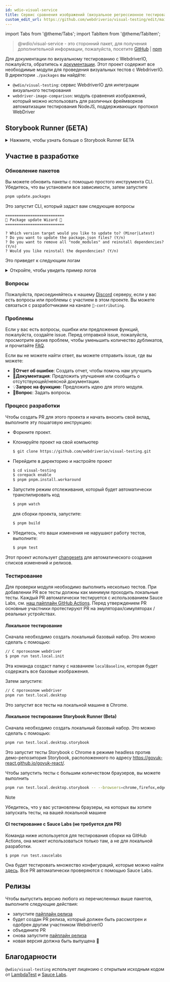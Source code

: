 ```yaml
---
id: wdio-visual-service
title: Сервис сравнения изображений (визуальное регрессионное тестирование)
custom_edit_url: https://github.com/webdriverio/visual-testing/edit/main/README.md
---
```


import Tabs from '@theme/Tabs';
import TabItem from '@theme/TabItem';

> @wdio/visual-service - это сторонний пакет, для получения дополнительной информации, пожалуйста, посетите [GitHub](https://github.com/webdriverio/visual-testing) | [npm](https://www.npmjs.com/package/@wdio/visual-service)

Для документации по визуальному тестированию с WebdriverIO, пожалуйста, обратитесь к [документации](https://webdriver.io/docs/visual-testing). Этот проект содержит все необходимые модули для проведения визуальных тестов с WebdriverIO. В директории `./packages` вы найдёте:

-   `@wdio/visual-testing`: сервис WebdriverIO для интеграции визуального тестирования
-   `webdriver-image-comparison`: модуль сравнения изображений, который можно использовать для различных фреймворков автоматизации тестирования NodeJS, поддерживающих протокол WebDriver

## Storybook Runner (БЕТА)

<details>
  <summary>Нажмите, чтобы узнать больше о Storybook Runner БЕТА</summary>

> Storybook Runner всё ещё находится в стадии БЕТА, документация позже будет перемещена на страницы документации [WebdriverIO](https://webdriver.io/docs/visual-testing).

Этот модуль теперь поддерживает Storybook с новым визуальным раннером. Этот раннер автоматически сканирует локальный/удалённый экземпляр Storybook и создаёт снимки элементов каждого компонента. Это можно сделать, добавив

```ts
export const config: WebdriverIO.Config = {
    // ...
    services: ["visual"],
    // ....
};
```

в ваши `services` и запустив `npx wdio tests/configs/wdio.local.desktop.storybook.conf.ts --storybook` через командную строку.
По умолчанию будет использоваться Chrome в режиме headless.

> [!NOTE]
>
> -   Большинство опций визуального тестирования также будут работать для Storybook Runner, см. документацию [WebdriverIO](https://webdriver.io/docs/visual-testing).
> -   Storybook Runner перезапишет все ваши возможности и может запускаться только на поддерживаемых браузерах, см. [`--browsers`](#browsers).
> -   Storybook Runner не поддерживает существующую конфигурацию, использующую возможности Multiremote, и выдаст ошибку.
> -   Storybook Runner поддерживает только веб-интерфейс для десктопа, а не для мобильных устройств.

### Опции сервиса Storybook Runner

Опции сервиса можно предоставить следующим образом

```ts
export const config: WebdriverIO.Config  = {
    // ...
    services: [
      [
        'visual',
        {
            // Некоторые опции по умолчанию
            baselineFolder: join(process.cwd(), './__snapshots__/'),
            debug: true,
            // Опции storybook, см. описание опций CLI
            storybook: {
                additionalSearchParams: new URLSearchParams({foo: 'bar', abc: 'def'}),
                clip: false,
                clipSelector: ''#some-id,
                numShards: 4,
                // `skipStories` может быть строкой ('example-button--secondary'),
                // массивом (['example-button--secondary', 'example-button--small'])
                // или регулярным выражением, которое нужно предоставить в виде строки ("/.*button.*/gm")
                skipStories: ['example-button--secondary', 'example-button--small'],
                url: 'https://www.bbc.co.uk/iplayer/storybook/',
                version: 6,
                // Опционально - Позволяет переопределять путь к базовым изображениям. По умолчанию они группируются по категории и компоненту (например, forms/input/baseline.png)
                getStoriesBaselinePath: (category, component) => `path__${category}__${component}`,
            },
        },
      ],
    ],
    // ....
}
```

### Опции CLI Storybook Runner

#### `--additionalSearchParams`

-   **Тип:** `string`
-   **Обязательно:** Нет
-   **По умолчанию:** ''
-   **Пример:** `npx wdio tests/configs/wdio.local.desktop.storybook.conf.ts --storybook --additionalSearchParams="foo=bar&abc=def"`

Добавляет дополнительные параметры поиска к URL Storybook.
См. документацию [URLSearchParams](https://developer.mozilla.org/en-US/docs/Web/API/URLSearchParams) для получения дополнительной информации. Строка должна быть действительной строкой URLSearchParams.

> [!NOTE]
> Двойные кавычки необходимы, чтобы предотвратить интерпретацию `&` как разделителя команд.
> Например, с `--additionalSearchParams="foo=bar&abc=def"` будет сгенерирован следующий URL Storybook для тестов историй: `http://storybook.url/iframe.html?id=story-id&foo=bar&abc=def`.

#### `--browsers`

-   **Тип:** `string`
-   **Обязательно:** Нет
-   **По умолчанию:** `chrome`, вы можете выбрать из `chrome|firefox|edge|safari`
-   **Пример:** `npx wdio tests/configs/wdio.local.desktop.storybook.conf.ts --storybook --browsers=chrome,firefox,edge,safari`
-   **ПРИМЕЧАНИЕ:** Доступно только через CLI

Использует указанные браузеры для создания снимков компонентов

> [!NOTE]
> Убедитесь, что у вас установлены браузеры, на которых вы хотите запускать тесты, на вашей локальной машине

#### `--clip`

-   **Тип:** `boolean`
-   **Обязательно:** Нет
-   **По умолчанию:** `true`
-   **Пример:** `npx wdio tests/configs/wdio.local.desktop.storybook.conf.ts --storybook --clip=false`

При отключении создаст снимок области просмотра. При включении создаст снимки элементов на основе [`--clipSelector`](#clipselector), что уменьшит количество пустого пространства вокруг снимка компонента и размер снимка.

#### `--clipSelector`

-   **Тип:** `string`
-   **Обязательно:** Нет
-   **По умолчанию:** `#storybook-root > :first-child` для Storybook V7 и `#root > :first-child:not(script):not(style)` для Storybook V6, см. также [`--version`](#version)
-   **Пример:** `npx wdio tests/configs/wdio.local.desktop.storybook.conf.ts --storybook --clipSelector="#some-id"`

Это селектор, который будет использоваться:

-   для выбора элемента, снимок которого нужно сделать
-   для элемента, который должен быть видимым перед созданием снимка экрана

#### `--devices`

-   **Тип:** `string`
-   **Обязательно:** Нет
-   **По умолчанию:** Вы можете выбрать из [`deviceDescriptors.ts`](https://github.com/webdriverio/visual-testing/blob/main/./packages/service/src/storybook/deviceDescriptors.ts)
-   **Пример:** `npx wdio tests/configs/wdio.local.desktop.storybook.conf.ts --storybook --devices="iPhone 14 Pro Max","Pixel 3 XL"`
-   **ПРИМЕЧАНИЕ:** Доступно только через CLI

Использует предоставленные устройства, соответствующие [`deviceDescriptors.ts`](https://github.com/webdriverio/visual-testing/blob/main/./packages/service/src/storybook/deviceDescriptors.ts), для создания снимков компонентов

> [!NOTE]
>
> -   Если вам не хватает конфигурации устройства, не стесняйтесь отправить [запрос на функцию](https://github.com/webdriverio/visual-testing/issues/new?assignees=&labels=&projects=&template=--feature-request.md)
> -   Это будет работать только с Chrome:
>     -   если вы предоставите `--devices`, то все экземпляры Chrome будут работать в режиме **мобильной эмуляции**
>     -   если вы также предоставите другие браузеры, кроме Chrome, например, `--devices --browsers=firefox,safari,edge`, то автоматически добавится Chrome в режиме мобильной эмуляции
> -   Storybook Runner по умолчанию создаст снимки элементов, если вы хотите увидеть полный эмулированный мобильный снимок экрана, то укажите `--clip=false` через командную строку
> -   Имя файла, например, будет выглядеть так: `__snapshots__/example/button/desktop_chrome/example-button--large-local-chrome-iPhone-14-Pro-Max-430x932-dpr-3.png`
> -   **[SRC:](https://chromedriver.chromium.org/mobile-emulation#h.p_ID_167)** Тестирование мобильного сайта на десктопе с использованием мобильной эмуляции может быть полезным, но тестировщики должны знать, что существует много тонких различий, таких как:
>     -   совершенно другой GPU, что может привести к большим изменениям производительности;
>     -   мобильный UI не эмулируется (в частности, скрывающаяся URL-панель влияет на высоту страницы);
>     -   всплывающее окно разъяснения (где вы выбираете один из нескольких сенсорных целей) не поддерживается;
>     -   многие аппаратные API (например, событие orientationchange) недоступны.

#### `--headless`

-   **Тип:** `boolean`
-   **Обязательно:** Нет
-   **По умолчанию:** `true`
-   **Пример:** `npx wdio tests/configs/wdio.local.desktop.storybook.conf.ts --storybook --headless=false`
-   **ПРИМЕЧАНИЕ:** Доступно только через CLI

По умолчанию запускает тесты в режиме headless (когда браузер поддерживает его) или может быть отключено

#### `--numShards`

-   **Тип:** `number`
-   **Обязательно:** Нет
-   **По умолчанию:** `true`
-   **Пример:** `npx wdio tests/configs/wdio.local.desktop.storybook.conf.ts --storybook --numShards=10`

Количество параллельных экземпляров, которые будут использоваться для запуска историй. Это будет ограничено параметром `maxInstances` в вашем файле `wdio.conf`.

> [!IMPORTANT]
> При запуске в режиме `headless` не увеличивайте число больше 20, чтобы предотвратить нестабильность из-за ограничений ресурсов

#### `--skipStories`

-   **Тип:** `string|regex`
-   **Обязательно:** Нет
-   **По умолчанию:** null
-   **Пример:** `npx wdio tests/configs/wdio.local.desktop.storybook.conf.ts --storybook --skipStories="/.*button.*/gm"`

Это может быть:

-   строка (`example-button--secondary,example-button--small`)
-   или регулярное выражение (`"/.*button.*/gm"`)

для пропуска определенных историй. Используйте `id` истории, который можно найти в URL истории. Например, `id` в этом URL `http://localhost:6006/?path=/story/example-page--logged-out` - это `example-page--logged-out`

#### `--url`

-   **Тип:** `string`
-   **Обязательно:** Нет
-   **По умолчанию:** `http://127.0.0.1:6006`
-   **Пример:** `npx wdio tests/configs/wdio.local.desktop.storybook.conf.ts --storybook --url="https://example.com"`

URL, где размещен ваш экземпляр Storybook.

#### `--version`

-   **Тип:** `number`
-   **Обязательно:** Нет
-   **По умолчанию:** 7
-   **Пример:** `npx wdio tests/configs/wdio.local.desktop.storybook.conf.ts --storybook --version=6`

Это версия Storybook, по умолчанию `7`. Это необходимо для определения, нужно ли использовать [`clipSelector`](#clipselector) версии V6.

### Интерактивное тестирование Storybook

Интерактивное тестирование Storybook позволяет взаимодействовать с вашим компонентом, создавая пользовательские скрипты с командами WDIO для приведения компонента в определенное состояние. Например, см. фрагмент кода ниже:

```ts
import { browser, expect } from "@wdio/globals";

describe("Storybook Interaction", () => {
    it("should create screenshots for the logged in state when it logs out", async () => {
        const componentId = "example-page--logged-in";
        await browser.waitForStorybookComponentToBeLoaded({ id: componentId });

        await expect($("header")).toMatchElementSnapshot(
            `${componentId}-logged-in-state`
        );
        await $("button=Log out").click();
        await expect($("header")).toMatchElementSnapshot(
            `${componentId}-logged-out-state`
        );
    });

    it("should create screenshots for the logged out state when it logs in", async () => {
        const componentId = "example-page--logged-out";
        await browser.waitForStorybookComponentToBeLoaded({ id: componentId });

        await expect($("header")).toMatchElementSnapshot(
            `${componentId}-logged-out-state`
        );
        await $("button=Log in").click();
        await expect($("header")).toMatchElementSnapshot(
            `${componentId}-logged-in-state`
        );
    });
});
```

Выполняются два теста на двух разных компонентах. Каждый тест сначала устанавливает состояние, а затем делает снимок экрана. Вы также заметите, что была введена новая пользовательская команда, которую можно найти [здесь](#new-custom-command).

Указанный выше spec-файл можно сохранить в папке и добавить в командную строку следующей командой:

```sh
pnpm run test.local.desktop.storybook.localhost -- --spec='tests/specs/storybook-interaction/*.ts'
```

Storybook runner сначала автоматически просканирует ваш экземпляр Storybook, а затем добавит ваши тесты к историям, которые нужно сравнить. Если вы не хотите, чтобы компоненты, которые вы используете для интерактивного тестирования, сравнивались дважды, вы можете добавить фильтр для удаления "стандартных" историй из сканирования, предоставив фильтр [`--skipStories`](#--skipstories). Это будет выглядеть так:

```sh
pnpm run test.local.desktop.storybook.localhost -- --skipStories="/example-page.*/gm" --spec='tests/specs/storybook-interaction/*.ts'
```

### Новая пользовательская команда

К объекту `browser/driver` будет добавлена новая пользовательская команда `browser.waitForStorybookComponentToBeLoaded({ id: 'componentId' })`, которая автоматически загрузит компонент и дождется его загрузки, поэтому вам не нужно использовать метод `browser.url('url.com')`. Она может использоваться следующим образом:

```ts
import { browser, expect } from "@wdio/globals";

describe("Storybook Interaction", () => {
    it("should create screenshots for the logged in state when it logs out", async () => {
        const componentId = "example-page--logged-in";
        await browser.waitForStorybookComponentToBeLoaded({ id: componentId });

        await expect($("header")).toMatchElementSnapshot(
            `${componentId}-logged-in-state`
        );
        await $("button=Log out").click();
        await expect($("header")).toMatchElementSnapshot(
            `${componentId}-logged-out-state`
        );
    });

    it("should create screenshots for the logged out state when it logs in", async () => {
        const componentId = "example-page--logged-out";
        await browser.waitForStorybookComponentToBeLoaded({ id: componentId });

        await expect($("header")).toMatchElementSnapshot(
            `${componentId}-logged-out-state`
        );
        await $("button=Log in").click();
        await expect($("header")).toMatchElementSnapshot(
            `${componentId}-logged-in-state`
        );
    });
});
```

Опции:

#### `additionalSearchParams`

-   **Тип:** [`URLSearchParams`](https://developer.mozilla.org/en-US/docs/Web/API/URLSearchParams)
-   **Обязательно:** Нет
-   **По умолчанию:** `new URLSearchParams()`
-   **Пример:**

```ts
await browser.waitForStorybookComponentToBeLoaded({
    additionalSearchParams: new URLSearchParams({ foo: "bar", abc: "def" }),
    id: "componentId",
});
```

Добавляет дополнительные параметры поиска к URL Storybook, в примере выше URL будет `http://storybook.url/iframe.html?id=story-id&foo=bar&abc=def`.
См. документацию [URLSearchParams](https://developer.mozilla.org/en-US/docs/Web/API/URLSearchParams) для получения дополнительной информации.

#### `clipSelector`

-   **Тип:** `string`
-   **Обязательно:** Нет
-   **По умолчанию:** `#storybook-root > :first-child` для Storybook V7 и `#root > :first-child:not(script):not(style)` для Storybook V6
-   **Пример:**

```ts
await browser.waitForStorybookComponentToBeLoaded({
    clipSelector: "#your-selector",
    id: "componentId",
});
```

Это селектор, который будет использоваться:

-   для выбора элемента, снимок которого нужно сделать
-   для элемента, который должен быть видимым перед созданием снимка экрана

#### `id`

-   **Тип:** `string`
-   **Обязательно:** да
-   **Пример:**

```ts
await browser.waitForStorybookComponentToBeLoaded({ '#your-selector', id: 'componentId' })
```

Используйте `id` истории, который можно найти в URL истории. Например, `id` в этом URL `http://localhost:6006/?path=/story/example-page--logged-out` - это `example-page--logged-out`

#### `timeout`

-   **Тип:** `number`
-   **Обязательно:** Нет
-   **По умолчанию:** 1100 миллисекунд
-   **Пример:**

```ts
await browser.waitForStorybookComponentToBeLoaded({
    id: "componentId",
    timeout: 20000,
});
```

Максимальное время ожидания видимости компонента после загрузки на странице

#### `url`

-   **Тип:** `string`
-   **Обязательно:** Нет
-   **По умолчанию:** `http://127.0.0.1:6006`
-   **Пример:**

```ts
await browser.waitForStorybookComponentToBeLoaded({
    id: "componentId",
    url: "https://your.url",
});
```

URL, где размещен ваш экземпляр Storybook.

</details>

## Участие в разработке

### Обновление пакетов

Вы можете обновить пакеты с помощью простого инструмента CLI. Убедитесь, что вы установили все зависимости, затем запустите

```sh
pnpm update.packages
```

Это запустит CLI, который задаст вам следующие вопросы

```logs
==========================
🤖 Package update Wizard 🧙
==========================

? Which version target would you like to update to? (Minor|Latest)
? Do you want to update the package.json files? (Y/n)
? Do you want to remove all "node_modules" and reinstall dependencies? (Y/n)
? Would you like reinstall the dependencies? (Y/n)
```

Это приведет к следующим логам

<details>
    <summary>Откройте, чтобы увидеть пример логов</summary>
    
```logs
==========================
🤖 Package update Wizard 🧙
==========================

? Which version target would you like to update to? Minor
? Do you want to update the package.json files? yes
Updating root 'package.json' for minor updates...
Updating packages for minor updates in /Users/wswebcreation/Git/wdio/visual-testing...
Using pnpm
Upgrading /Users/wswebcreation/Git/wdio/visual-testing/package.json
[====================] 38/38 100%

@typescript-eslint/eslint-plugin ^8.7.0 → ^8.8.0
@typescript-eslint/parser ^8.7.0 → ^8.8.0
@typescript-eslint/utils ^8.7.0 → ^8.8.0
@vitest/coverage-v8 ^2.1.1 → ^2.1.2
vitest ^2.1.1 → ^2.1.2

Run pnpm install to install new versions.
Updating packages for minor updates in /Users/wswebcreation/Git/wdio/visual-testing/packages/ocr-service...
Using pnpm
Upgrading /Users/wswebcreation/Git/wdio/visual-testing/packages/ocr-service/package.json
[====================] 11/11 100%

All dependencies match the minor package versions :)
Updating packages for minor updates in /Users/wswebcreation/Git/wdio/visual-testing/packages/visual-reporter...
Using pnpm
Upgrading /Users/wswebcreation/Git/wdio/visual-testing/packages/visual-reporter/package.json
[====================] 11/11 100%

eslint-config-next 14.2.13 → 14.2.14
next 14.2.13 → 14.2.14

Run pnpm install to install new versions.
Updating packages for minor updates in /Users/wswebcreation/Git/wdio/visual-testing/packages/visual-service...
Using pnpm
Upgrading /Users/wswebcreation/Git/wdio/visual-testing/packages/visual-service/package.json
[====================] 5/5 100%

All dependencies match the minor package versions :)
Updating packages for minor updates in /Users/wswebcreation/Git/wdio/visual-testing/packages/webdriver-image-comparison...
Using pnpm
Upgrading /Users/wswebcreation/Git/wdio/visual-testing/packages/webdriver-image-comparison/package.json
[====================] 8/8 100%

All dependencies match the minor package versions :)
? Do you want to remove all "node_modules" and reinstall dependencies? yes
Removing root dependencies in /Users/wswebcreation/Git/wdio/visual-testing...
Removing dependencies in ocr-service...
Removing dependencies in visual-reporter...
Removing dependencies in visual-service...
Removing dependencies in webdriver-image-comparison...
? Would you like reinstall the dependencies? yes
Installing dependencies in /Users/wswebcreation/Git/wdio/visual-testing...

> @wdio/visual-testing-monorepo@ pnpm.install.workaround /Users/wswebcreation/Git/wdio/visual-testing
> pnpm install --shamefully-hoist

Scope: all 5 workspace projects
Lockfile is up to date, resolution step is skipped
Packages: +1274
++++++++++++++++++++++++++++++++++++++++++++++++++++++++++++++++++++++++++++++++++++++++++++++++++++++++++++++++++
Progress: resolved 1274, reused 1265, downloaded 0, added 1274, done

dependencies:

-   @wdio/ocr-service 2.0.0 <- packages/ocr-service
-   @wdio/visual-service 6.0.0 <- packages/visual-service

devDependencies:

-   @changesets/cli 2.27.8
-   @inquirer/prompts 5.5.0
-   @tsconfig/node20 20.1.4
-   @types/eslint 9.6.1
-   @types/jsdom 21.1.7
-   @types/node 20.16.4
-   @types/react 18.3.5
-   @types/react-dom 18.3.0
-   @types/xml2js 0.4.14
-   @typescript-eslint/eslint-plugin 8.8.0
-   @typescript-eslint/parser 8.8.0
-   @typescript-eslint/utils 8.8.0
-   @vitest/coverage-v8 2.1.2
-   @wdio/appium-service 9.1.2
-   @wdio/cli 9.1.2
-   @wdio/globals 9.1.2
-   @wdio/local-runner 9.1.2
-   @wdio/mocha-framework 9.1.2
-   @wdio/sauce-service 9.1.2
-   @wdio/shared-store-service 9.1.2
-   @wdio/spec-reporter 9.1.2
-   @wdio/types 9.1.2
-   eslint 9.11.1
-   eslint-plugin-import 2.30.0
-   eslint-plugin-unicorn 55.0.0
-   eslint-plugin-wdio 9.0.8
-   husky 9.1.6
-   jsdom 25.0.1
-   pnpm-run-all2 6.2.3
-   release-it 17.6.0
-   rimraf 6.0.1
-   saucelabs 8.0.0
-   ts-node 10.9.2
-   typescript 5.6.2
-   vitest 2.1.2
-   webdriverio 9.1.2

. prepare$ husky
└─ Done in 204ms
Done in 9.5s
All packages updated!

````

</details>

### Вопросы

Пожалуйста, присоединяйтесь к нашему [Discord](https://discord.webdriver.io) серверу, если у вас есть вопросы или проблемы с участием в этом проекте. Вы можете связаться с разработчиками на канале `🙏-contributing`.

### Проблемы

Если у вас есть вопросы, ошибки или предложения функций, пожалуйста, создайте issue. Перед отправкой issue, пожалуйста, просмотрите архив проблем, чтобы уменьшить количество дубликатов, и прочитайте [FAQ](https://webdriver.io/docs/visual-testing/faq/).

Если вы не можете найти ответ, вы можете отправить issue, где вы можете:

-   🐛**Отчет об ошибке**: Создать отчет, чтобы помочь нам улучшить
-   📖**Документация**: Предложить улучшения или сообщить о отсутствующей/неясной документации.
-   💡**Запрос на функцию**: Предложить идею для этого модуля.
-   💬**Вопрос**: Задать вопросы.

### Процесс разработки

Чтобы создать PR для этого проекта и начать вносить свой вклад, выполните эту пошаговую инструкцию:

-   Форкните проект.
-   Клонируйте проект на свой компьютер

    ```sh
    $ git clone https://github.com/webdriverio/visual-testing.git
    ```

-   Перейдите в директорию и настройте проект

    ```sh
    $ cd visual-testing
    $ corepack enable
    $ pnpm pnpm.install.workaround
    ```

-   Запустите режим отслеживания, который будет автоматически транспилировать код

    ```sh
    $ pnpm watch
    ```

    для сборки проекта, запустите:

    ```sh
    $ pnpm build
    ```

-   Убедитесь, что ваши изменения не нарушают работу тестов, выполните:

    ```sh
    $ pnpm test
    ```

Этот проект использует [changesets](https://github.com/changesets/changesets) для автоматического создания списков изменений и релизов.

### Тестирование

Для проверки модуля необходимо выполнить несколько тестов. При добавлении PR все тесты должны как минимум проходить локальные тесты. Каждый PR автоматически тестируется с использованием Sauce Labs, см. [наш пайплайн GitHub Actions](https://github.com/webdriverio/visual-testing/actions/workflows/tests.yml). Перед утверждением PR основные участники протестируют PR на эмуляторах/симуляторах / реальных устройствах.

#### Локальное тестирование

Сначала необходимо создать локальный базовый набор. Это можно сделать с помощью:

```sh
// С протоколом webdriver
$ pnpm run test.local.init
```

Эта команда создаст папку с названием `localBaseline`, которая будет содержать все базовые изображения.

Затем запустите:

```sh
// С протоколом webdriver
pnpm run test.local.desktop
```

Это запустит все тесты на локальной машине в Chrome.

#### Локальное тестирование Storybook Runner (Beta)

Сначала необходимо создать локальный базовый набор. Это можно сделать с помощью:

```sh
pnpm run test.local.desktop.storybook
```

Это запустит тесты Storybook с Chrome в режиме headless против демо-репозитория Storybook, расположенного по адресу https://govuk-react.github.io/govuk-react/.

Чтобы запустить тесты с большим количеством браузеров, вы можете выполнить

```sh
pnpm run test.local.desktop.storybook -- --browsers=chrome,firefox,edge,safari
```

> [!NOTE]
> Убедитесь, что у вас установлены браузеры, на которых вы хотите запускать тесты, на вашей локальной машине

#### CI тестирование с Sauce Labs (не требуется для PR)

Команда ниже используется для тестирования сборки на GitHub Actions, она может использоваться только там, а не для локальной разработки.

```
$ pnpm run test.saucelabs
```

Она будет тестировать множество конфигураций, которые можно найти [здесь](https://github.com/webdriverio/visual-testing/blob/main/./tests/configs/wdio.saucelabs.web.conf.ts).
Все PR автоматически проверяются с помощью Sauce Labs.

## Релизы

Чтобы выпустить версию любого из перечисленных выше пакетов, выполните следующие действия:

-   запустите [пайплайн релиза](https://github.com/webdriverio/visual-testing/actions/workflows/release.yml)
-   будет создан PR релиза, который должен быть рассмотрен и одобрен другим участником WebdriverIO
-   объедините PR
-   снова запустите [пайплайн релиза](https://github.com/webdriverio/visual-testing/actions/workflows/release.yml)
-   новая версия должна быть выпущена 🎉

## Благодарности

`@wdio/visual-testing` использует лицензию с открытым исходным кодом от [LambdaTest](https://www.lambdatest.com/) и [Sauce Labs](https://saucelabs.com/).
